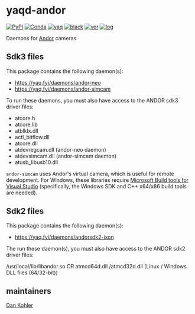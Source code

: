 # yaqd-andor

[![PyPI](https://img.shields.io/pypi/v/yaqd-andor)](https://pypi.org/project/yaqd-andor)
[![Conda](https://img.shields.io/conda/vn/conda-forge/yaqd-andor)](https://anaconda.org/conda-forge/yaqd-andor)
[![yaq](https://img.shields.io/badge/framework-yaq-orange)](https://yaq.fyi/)
[![black](https://img.shields.io/badge/code--style-black-black)](https://black.readthedocs.io/)
[![ver](https://img.shields.io/badge/calver-YYYY.0M.MICRO-blue)](https://calver.org/)
[![log](https://img.shields.io/badge/change-log-informational)](https://github.com/yaq-project/yaqd-andor)

Daemons for [Andor](https://andor.oxinst.com/) cameras

Sdk3 files
---------
This package contains the following daemon(s):

- https://yaq.fyi/daemons/andor-neo
- https://yaq.fyi/daemons/andor-simcam


To run these daemons, you must also have access to the ANDOR sdk3 driver files:

- atcore.h
- atcore.lib
- atblklx.dll
- actl_bitflow.dll
- atcore.dll
- atdevregcam.dll (andor-neo daemon)
- atdevsimcam.dll (andor-simcam daemon)
- atusb_libusb10.dll

`andor-simcam` uses Andor's virtual camera, which is useful for remote development.
For Windows, these libraries require [Microsoft Build tools for Visual Studio](https://visualstudio.microsoft.com/downloads/) (specifically, the Windows SDK and C++ x64/x86 build tools are needed).





Sdk2 files
---------
This package contains the following daemon(s):

- https://yaq.fyi/daemons/andorsdk2-ixon

The run these daemon(s), you must also have access to the ANDOR sdk2 driver files:

/usr/local/lib/libandor.so  OR  atmcd64d.dll /atmcd32d.dll  (Linux / Windows DLL files (64/32-bit))



## maintainers
[Dan Kohler](https://github.com/ddkohler)

